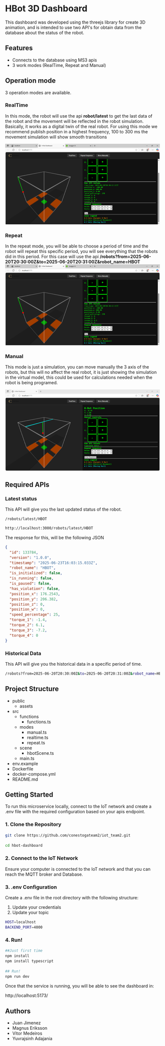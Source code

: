 # HBot 3D Dashboard

This dashboard was developed using the threejs library for create 3D animation, and is intended to use two API's for obtain data from the database about the status of the robot.

## Features
- Connects to the database using MS3 apis
- 3 work modes (RealTime, Repeat and Manual)

## Operation mode

3 operation modes are available.  

### RealTime
In this mode, the robot will use the api __robot/latest__ to get the last data of the robot and the movement will be reflected in the robot simulation. Basically, it works as a digital twin of the real robot. For using this mode we recommend publish position in a highest frequency, 100 to 300 ms the movement simulation will show smooth transitions 

![RealTime](./images/repeat.png)

### Repeat
In the repeat mode, you will be able to choose a period of time and the robot will repeat this specific period, you will see everything that the robots did in this period. For this case will use the api __/robots?from=2025-06-20T20:30:00Z&to=2025-06-20T20:31:00Z&robot_name=HBOT__
![RealTime](./images/repeat.png)

### Manual
This mode is just a simulation, you can move manually the 3 axis of the robots, but this will no affect the real robot, it is just showing the simulation in the virtual model, this could be used for calculations needed when the robot is being programed. 

![RealTime](./images/manual.png)


## Required APIs

### Latest status
This API will give you the last updated status of the robot.

    /robots/latest/HBOT


```bash
http://localhost:3000/robots/latest/HBOT
```

The response for this, will be the following JSON

```json
{
  "id": 133784,
  "version": "1.0.0",
  "timestamp": "2025-06-23T16:03:15.033Z",
  "robot_name": "HBOT",
  "is_initialized": false,
  "is_running": false,
  "is_paused": false,
  "has_violation": false,
  "position_x": 176.2543,
  "position_y": 206.382,
  "position_z": 0,
  "position_w": 0,
  "speed_percentage": 25,
  "torque_1": -1.4,
  "torque_2": 6.1,
  "torque_3": -7.2,
  "torque_4": 0
}
```

### Historical Data
This API will give you the historical data in a specific period of time. 

```bash
/robots?from=2025-06-20T20:30:00Z&to=2025-06-20T20:31:00Z&robot_name=HBOT
```
## Project Structure

- public
  - assets
- src
  - functions
    - functions.ts
  - modes
    - manual.ts
    - realtime.ts
    - repeat.ts
  - scene
    - hbotScene.ts
  - main.ts
- env.example
- Dockerfile
- docker-compose.yml
- README.md

## Getting Started

To run this microservice locally, connect to the IoT network and create a .env file with the required configuration based on your apis endpoint.


### 1. Clone the Repository

```bash
git clone https://github.com/conestogateam2/iot_team2.git

cd hbot-dashboard
```

### 2. Connect to the IoT Network
Ensure your computer is connected to the IoT network and that you can reach the MQTT broker and Database. 

### 3. .env Configuration
Create a .env file in the root directory with the following structure:

1. Update your credentials
2. Update your topic


```bash
HOST=localhost
BACKEND_PORT=4000
```

### 4. Run!

```bash
##Just first time
npm install
npm install typescript

## Run!
npm run dev
```

Once that the service is running, you will be able to see the dashboard in:

http://localhost:5173/


## Authors 
- Juan Jimenez
- Magnus Eriksson
- Vitor Medeiros
- Yuvrajsinh Adajania







